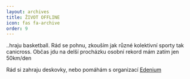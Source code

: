 ```yaml
---
layout: archives
title: ŽIVOT OFFLINE
icon: fas fa-archive
order: 9
---
```

<p>..hraju basketball. Rád se pohnu, zkouším jak různé kolektivní sporty tak canicross. Občas jdu na delší procházku osobní rekord mám zatím jen 50km/den</p>
<p class="mb-0">Rád si zahraju deskovky, nebo pomáhám s organizací <a href="http://edenium.stop-time.org/" target="_newtab">Edenium</a></p>